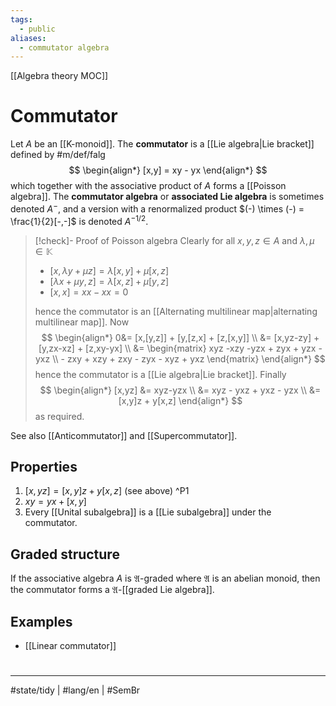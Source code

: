 ```yaml
---
tags:
  - public
aliases:
  - commutator algebra
---
```

[[Algebra theory MOC]]
# Commutator

Let $A$ be an [[K-monoid]].
The **commutator** is a [[Lie algebra|Lie bracket]] defined by #m/def/falg
$$
\begin{align*}
[x,y] = xy - yx
\end{align*}
$$
which together with the associative product of $A$ forms a [[Poisson algebra]].
The **commutator algebra** or **associated Lie algebra** is sometimes denoted $A^{-}$, and a version with a renormalized product $(-) \times (-) = \frac{1}{2}[-,-]$ is denoted $A^{-1/2}$.

> [!check]- Proof of Poisson algebra
> Clearly for all $x,y,z \in A$ and $\lambda,\mu \in \mathbb{K}$
> 
> - $[x,\lambda y+\mu z] = \lambda[x,y]+\mu[x,z]$
> - $[\lambda x+\mu y,z] = \lambda[x,z]+\mu[y,z]$
> - $[x,x]=x x - xx = 0$
> 
> hence the commutator is an [[Alternating multilinear map|alternating multilinear map]].
> Now
> $$
> \begin{align*}
> 0&= [x,[y,z]] + [y,[z,x] + [z,[x,y]] \\
> &= [x,yz-zy] + [y,zx-xz] + [z,xy-yx] \\
> &= \begin{matrix}
> xyz -xzy -yzx + zyx + yzx - yxz \\ - zxy + xzy + zxy - zyx - xyz + yxz 
> \end{matrix}
> \end{align*}
> $$
> hence the commutator is a [[Lie algebra|Lie bracket]].
> Finally
> $$
> \begin{align*}
> [x,yz] &= xyz-yzx \\
> &= xyz - yxz + yxz  - yzx \\
> &= [x,y]z + y[x,z]
> \end{align*}
> $$
> as required.
> <span class="QED"/>

See also [[Anticommutator]] and [[Supercommutator]].

## Properties

1. $[x,yz] = [x,y]z + y[x,z]$ (see above) ^P1
2. $xy = yx + [x,y]$
3. Every [[Unital subalgebra]] is a [[Lie subalgebra]] under the commutator.

## Graded structure

If the associative algebra $A$ is $\mathfrak{A}$-graded where $\mathfrak{A}$ is an abelian monoid,
then the commutator forms a $\mathfrak{A}$-[[graded Lie algebra]].

## Examples

- [[Linear commutator]]

#
---
#state/tidy | #lang/en | #SemBr
